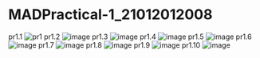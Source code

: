 # MADPractical-1_21012012008
pr1.1
![pr1](https://user-images.githubusercontent.com/110628046/185961601-c699ffc2-6b4e-42df-b511-68eb22537deb.jpg)
pr1.2
![image](https://user-images.githubusercontent.com/110628046/185978349-01295891-854d-4018-98a1-1fda0e98bd74.png)
pr1.3
![image](https://user-images.githubusercontent.com/110628046/185978531-14c50dde-0c06-43cc-9828-7f4dd6fe8acb.png)
pr1.4
![image](https://user-images.githubusercontent.com/110628046/186223973-0260d07c-badd-4689-a88d-f9da3f5a0277.png)
pr1.5
![image](https://user-images.githubusercontent.com/110628046/185979093-1eb0b921-48a1-42b3-b517-12eab3a3e4b5.png)
pr1.6
![image](https://user-images.githubusercontent.com/110628046/186224345-a2ee43ec-8ead-48f9-aef1-f3dab4f698cc.png)
pr1.7
![image](https://user-images.githubusercontent.com/110628046/185980938-df89a64e-62c8-474d-8eda-91befa6c680c.png)
pr1.8
![image](https://user-images.githubusercontent.com/110628046/185982737-34cb3e0b-fc16-4741-87a2-a3bd56d39c99.png)
pr1.9
![image](https://user-images.githubusercontent.com/110628046/185983411-3f3e6507-7c17-4ce7-869b-b987dcd5f636.png)
pr1.10
![image](https://user-images.githubusercontent.com/110628046/185983884-e67fc1b6-e1a5-41ec-9f0c-b49322d81043.png)



